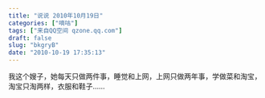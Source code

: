 ```yaml
---
title: "说说 2010年10月19日"
categories: ["嘀咕"]
tags: ["来自QQ空间 qzone.qq.com"]
draft: false
slug: "bkgryB"
date: "2010-10-19 17:35:13"
---
```


我这个嫂子，她每天只做两件事，睡觉和上网，上网只做两年事，学做菜和淘宝，淘宝只淘两样，衣服和鞋子……
